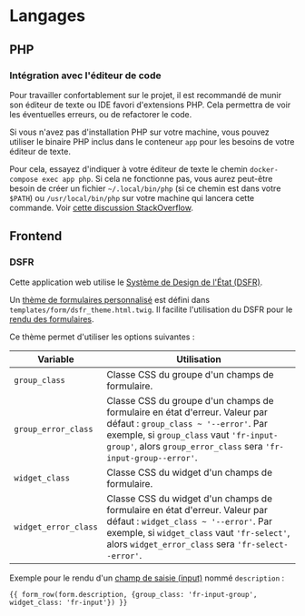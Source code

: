 # Langages

## PHP

### Intégration avec l'éditeur de code

Pour travailler confortablement sur le projet, il est recommandé de munir son éditeur de texte ou IDE favori d'extensions PHP. Cela permettra de voir les éventuelles erreurs, ou de refactorer le code.

Si vous n'avez pas d'installation PHP sur votre machine, vous pouvez utiliser le binaire PHP inclus dans le conteneur `app` pour les besoins de votre éditeur de texte.

Pour cela, essayez d'indiquer à votre éditeur de texte le chemin `docker-compose exec app php`. Si cela ne fonctionne pas, vous aurez peut-être besoin de créer un fichier `~/.local/bin/php` (si ce chemin est dans votre `$PATH`) ou `/usr/local/bin/php` sur votre machine qui lancera cette commande. Voir [cette discussion StackOverflow](https://stackoverflow.com/questions/53501925/visualstudio-code-php-executablepath-in-docker).

## Frontend

### DSFR

Cette application web utilise le [Système de Design de l'État (DSFR)](https://www.systeme-de-design.gouv.fr).

Un [thème de formulaires personnalisé](https://symfony.com/doc/current/form/form_themes.html#reusing-parts-of-a-built-in-form-theme) est défini dans `templates/form/dsfr_theme.html.twig`. Il facilite l'utilisation du DSFR pour le [rendu des formulaires](https://symfony.com/doc/current/form/form_customization.html).

Ce thème permet d'utiliser les options suivantes :

| Variable | Utilisation |
|---|---|
| `group_class` | Classe CSS du groupe d'un champs de formulaire. |
| `group_error_class` | Classe CSS du groupe d'un champs de formulaire en état d'erreur. Valeur par défaut : `group_class ~ '--error'`. Par exemple, si `group_class` vaut `'fr-input-group'`, alors `group_error_class` sera `'fr-input-group--error'`. |
| `widget_class` | Classe CSS du widget d'un champs de formulaire. |
| `widget_error_class` | Classe CSS du widget d'un champs de formulaire en état d'erreur. Valeur par défaut : `widget_class ~ '--error'`. Par exemple, si `widget_class` vaut `'fr-select'`, alors `widget_error_class` sera `'fr-select--error'`. |

Exemple pour le rendu d'un [champ de saisie (input)](https://www.systeme-de-design.gouv.fr/elements-d-interface/composants/champ-de-saisie) nommé `description` :

```twig
{{ form_row(form.description, {group_class: 'fr-input-group', widget_class: 'fr-input'}) }}
```
